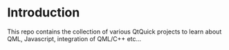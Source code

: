 # Introduction
This repo contains the collection of various QtQuick projects to learn about QML, Javascript, integration of QML/C++ etc...

